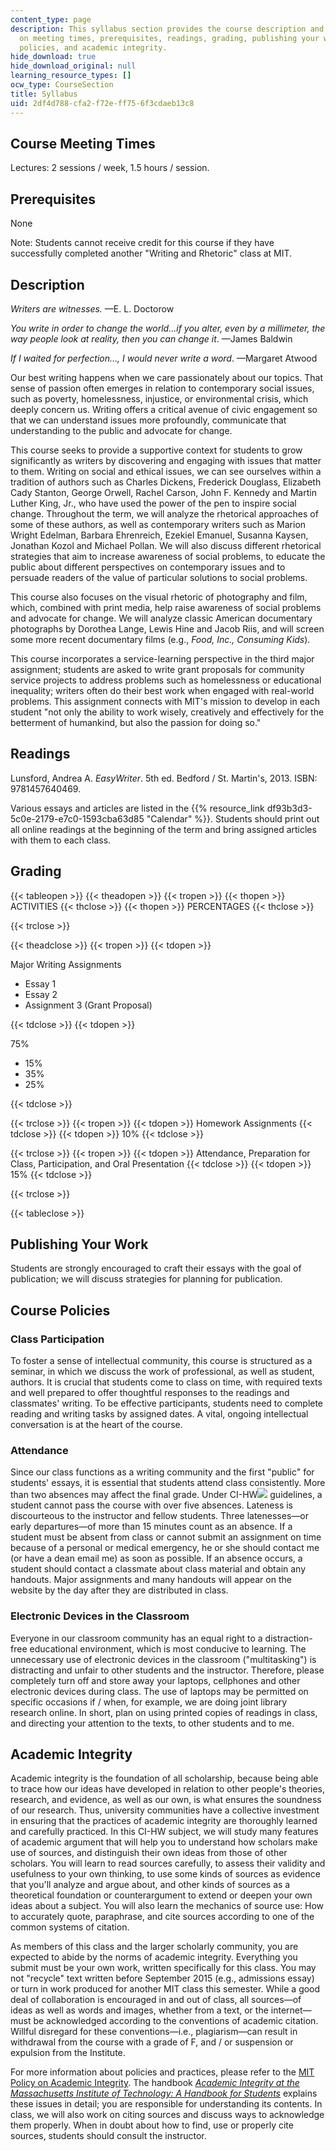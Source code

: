 ```yaml
---
content_type: page
description: This syllabus section provides the course description and information
  on meeting times, prerequisites, readings, grading, publishing your work, course
  policies, and academic integrity.
hide_download: true
hide_download_original: null
learning_resource_types: []
ocw_type: CourseSection
title: Syllabus
uid: 2df4d788-cfa2-f72e-ff75-6f3cdaeb13c8
---
```


Course Meeting Times
--------------------

Lectures: 2 sessions / week, 1.5 hours / session.

Prerequisites
-------------

None

Note: Students cannot receive credit for this course if they have successfully completed another "Writing and Rhetoric" class at MIT.

Description
-----------

_Writers are witnesses._ —E. L. Doctorow

_You write in order to change the world…if you alter, even by a millimeter, the way people look at reality, then you can change it_. —James Baldwin

_If I waited for perfection…, I would never write a word_. —Margaret Atwood

Our best writing happens when we care passionately about our topics. That sense of passion often emerges in relation to contemporary social issues, such as poverty, homelessness, injustice, or environmental crisis, which deeply concern us. Writing offers a critical avenue of civic engagement so that we can understand issues more profoundly, communicate that understanding to the public and advocate for change.

This course seeks to provide a supportive context for students to grow significantly as writers by discovering and engaging with issues that matter to them. Writing on social and ethical issues, we can see ourselves within a tradition of authors such as Charles Dickens, Frederick Douglass, Elizabeth Cady Stanton, George Orwell, Rachel Carson, John F. Kennedy and Martin Luther King, Jr., who have used the power of the pen to inspire social change. Throughout the term, we will analyze the rhetorical approaches of some of these authors, as well as contemporary writers such as Marion Wright Edelman, Barbara Ehrenreich, Ezekiel Emanuel, Susanna Kaysen, Jonathan Kozol and Michael Pollan. We will also discuss different rhetorical strategies that aim to increase awareness of social problems, to educate the public about different perspectives on contemporary issues and to persuade readers of the value of particular solutions to social problems.

This course also focuses on the visual rhetoric of photography and film, which, combined with print media, help raise awareness of social problems and advocate for change. We will analyze classic American documentary photographs by Dorothea Lange, Lewis Hine and Jacob Riis, and will screen some more recent documentary films (e.g., _Food, Inc., Consuming Kids_).

This course incorporates a service-learning perspective in the third major assignment; students are asked to write grant proposals for community service projects to address problems such as homelessness or educational inequality; writers often do their best work when engaged with real-world problems. This assignment connects with MIT's mission to develop in each student "not only the ability to work wisely, creatively and effectively for the betterment of humankind, but also the passion for doing so."

Readings
--------

Lunsford, Andrea A. _EasyWriter_. 5th ed. Bedford / St. Martin's, 2013. ISBN: 9781457640469.

Various essays and articles are listed in the {{% resource_link df93b3d3-5c0e-2179-e7c0-1593cba63d85 "Calendar" %}}. Students should print out all online readings at the beginning of the term and bring assigned articles with them to each class.

Grading
-------

{{< tableopen >}}
{{< theadopen >}}
{{< tropen >}}
{{< thopen >}}
ACTIVITIES
{{< thclose >}}
{{< thopen >}}
PERCENTAGES
{{< thclose >}}

{{< trclose >}}

{{< theadclose >}}
{{< tropen >}}
{{< tdopen >}}


Major Writing Assignments

*   Essay 1
*   Essay 2
*   Assignment 3 (Grant Proposal)


{{< tdclose >}}
{{< tdopen >}}


75%

*   15%
*   35%
*   25%


{{< tdclose >}}

{{< trclose >}}
{{< tropen >}}
{{< tdopen >}}
Homework Assignments
{{< tdclose >}}
{{< tdopen >}}
10%
{{< tdclose >}}

{{< trclose >}}
{{< tropen >}}
{{< tdopen >}}
Attendance, Preparation for Class, Participation, and Oral Presentation
{{< tdclose >}}
{{< tdopen >}}
15%
{{< tdclose >}}

{{< trclose >}}

{{< tableclose >}}

Publishing Your Work
--------------------

Students are strongly encouraged to craft their essays with the goal of publication; we will discuss strategies for planning for publication.

Course Policies
---------------

### Class Participation

To foster a sense of intellectual community, this course is structured as a seminar, in which we discuss the work of professional, as well as student, authors. It is crucial that students come to class on time, with required texts and well prepared to offer thoughtful responses to the readings and classmates' writing. To be effective participants, students need to complete reading and writing tasks by assigned dates. A vital, ongoing intellectual conversation is at the heart of the course.

### Attendance

Since our class functions as a writing community and the first "public" for students' essays, it is essential that students attend class consistently. More than two absences may affect the final grade. Under CI-HW![](/images/educator/icon-question-cihw.png) guidelines, a student cannot pass the course with over five absences. Lateness is discourteous to the instructor and fellow students. Three latenesses—or early departures—of more than 15 minutes count as an absence. If a student must be absent from class or cannot submit an assignment on time because of a personal or medical emergency, he or she should contact me (or have a dean email me) as soon as possible. If an absence occurs, a student should contact a classmate about class material and obtain any handouts. Major assignments and many handouts will appear on the website by the day after they are distributed in class.

### Electronic Devices in the Classroom

Everyone in our classroom community has an equal right to a distraction-free educational environment, which is most conducive to learning. The unnecessary use of electronic devices in the classroom ("multitasking") is distracting and unfair to other students and the instructor. Therefore, please completely turn off and store away your laptops, cellphones and other electronic devices during class. The use of laptops may be permitted on specific occasions if / when, for example, we are doing joint library research online. In short, plan on using printed copies of readings in class, and directing your attention to the texts, to other students and to me.

Academic Integrity
------------------

Academic integrity is the foundation of all scholarship, because being able to trace how our ideas have developed in relation to other people's theories, research, and evidence, as well as our own, is what ensures the soundness of our research. Thus, university communities have a collective investment in ensuring that the practices of academic integrity are thoroughly learned and carefully practiced. In this CI-HW subject, we will study many features of academic argument that will help you to understand how scholars make use of sources, and distinguish their own ideas from those of other scholars. You will learn to read sources carefully, to assess their validity and usefulness to your own thinking, to use some kinds of sources as evidence that you'll analyze and argue about, and other kinds of sources as a theoretical foundation or counterargument to extend or deepen your own ideas about a subject. You will also learn the mechanics of source use: How to accurately quote, paraphrase, and cite sources according to one of the common systems of citation.

As members of this class and the larger scholarly community, you are expected to abide by the norms of academic integrity. Everything you submit must be your own work, written specifically for this class. You may not "recycle" text written before September 2015 (e.g., admissions essay) or turn in work produced for another MIT class this semester. While a good deal of collaboration is encouraged in and out of class, all sources—of ideas as well as words and images, whether from a text, or the internet—must be acknowledged according to the conventions of academic citation. Willful disregard for these conventions—i.e., plagiarism—can result in withdrawal from the course with a grade of F, and / or suspension or expulsion from the Institute.

For more information about policies and practices, please refer to the [MIT Policy on Academic Integrity](http://integrity.mit.edu/). The handbook [_Academic Integrity at the Massachusetts Institute of Technology: A Handbook for Students_](http://web.mit.edu/academicintegrity/handbook/handbook.pdf) explains these issues in detail; you are responsible for understanding its contents. In class, we will also work on citing sources and discuss ways to acknowledge them properly. When in doubt about how to find, use or properly cite sources, students should consult the instructor.
